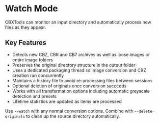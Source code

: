 # Watch Mode

CBXTools can monitor an input directory and automatically process new files as they appear.

## Key Features

- Detects new CBZ, CBR and CB7 archives as well as loose images or entire image folders
- Preserves the original directory structure in the output folder
- Uses a dedicated packaging thread so image conversion and CBZ creation run concurrently
- Maintains a history file to avoid re-processing files between sessions
- Optional deletion of originals once conversion succeeds
- Works with all transformation options including automatic greyscale detection and presets
- Lifetime statistics are updated as items are processed

Use `--watch` with any normal conversion options. Combine with `--delete-originals` to clean up the source directory automatically.

